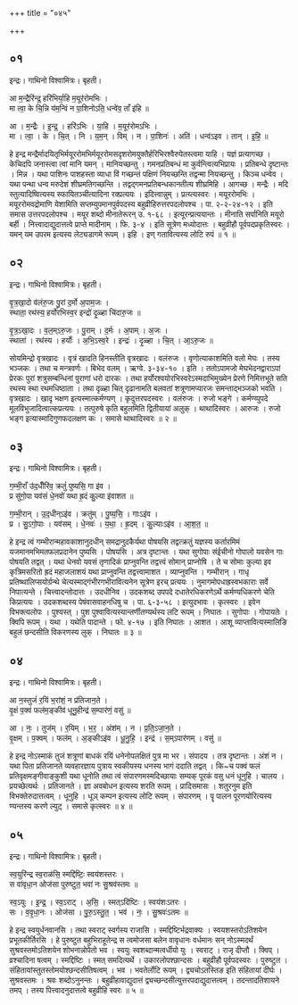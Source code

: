 +++
title = "०४५"

+++


## ०१
इन्द्रः। गाथिनो विश्वामित्रः। बृहती।

आ म॒न्द्रैरि॑न्द्र॒ हरि॑भिर्या॒हि म॒यूर॑रोमभिः ।  
मा त्वा॒ के चि॒न्नि य॑म॒न्विं न पा॒शिनोऽति॒ धन्वे॑व॒ ताँ इ॑हि ॥

आ । म॒न्द्रैः । इ॒न्द्र॒ । हरि॑ऽभिः । या॒हि । म॒यूर॑रोमऽभिः ।  
मा । त्वा॒ । के । चि॒त् । नि । य॒म॒न् । विम् । न । पा॒शिनः॑ । अति॑ । धन्व॑ऽइव । तान् । इ॒हि॒ ॥

हे इन्द्र मन्द्रैर्मादयितृभिर्मयूररोमभिर्मयूररोमसदृशरोमयुक्तैर्हरिभिरश्वैरुपेतस्त्वमा याहि । यज्ञं प्रत्यागच्छ । केचिदपि जनास्त्वा त्वां मानि यमन् । मानियच्छन्तु । गमनप्रतिबन्धं मा कुर्वन्त्वित्यभिप्रायः । प्रतिबन्धे दृष्टान्तः । मिन्न । यथा पाशिनः पाशहस्ता व्याधा विं गच्छन्तं पक्षिणं नियच्छन्ति तद्वन्मा नियच्छन्तु । किञ्च धन्वेव । यथा पन्था धन्व मरुदेशं शीघ्रमतिगच्छन्ति । तद्वद्गमनप्रतिबन्धकानतीत्य शीघ्रमिहि । आगच्छ । मन्द्रैः । मदि स्तुत्यादिष्वित्यस्य स्फायितञ्चीत्यादिना रक्प्रत्ययः । इदित्त्वान्नुम् । प्रत्य्त्यस्वरः । मयूररोमभिः । मयूररोमवद्रोमाणि येशामिति सप्तम्युपमानपुर्वपदस्य बहुव्रीहिरुत्तरपदलोपश्च । पा. २-२-२४-१२ । इति समास उत्तरपदलोपश्च । मयूर शब्दो मीनातेरूरन् उ. १-६८ । इत्यूरन्प्रत्ययान्तः । मीनाति सर्पानिति मयूरो बर्ही । नित्त्वादाद्युदात्तत्वे प्राप्ते मादीनाम् । फि. ३-४ । इति सूत्रेण मध्योदात्तः । बहुव्रीहौ पूर्वपदप्रकृतिस्वरः । यमन् यम उपरम इत्यस्य लेट्यडागमे रूपम् । इहि । इण् गतावित्यस्य लोटि रुपं ॥ १ ॥

## ०२
इन्द्रः। गाथिनो विश्वामित्रः। बृहती।

वृ॒त्र॒खा॒दो व॑लंरु॒जः पु॒रां द॒र्मो अ॒पाम॒जः ।  
स्थाता॒ रथ॑स्य॒ हर्यो॑रभिस्व॒र इन्द्रो॑ दृ॒ळ्हा चि॑दारु॒जः ॥

वृ॒त्र॒ऽखा॒दः । व॒ल॒म्ऽरु॒जः । पु॒राम् । द॒र्मः । अ॒पाम् । अ॒जः ।  
स्थाता॑ । रथ॑स्य । हर्योः॑ । अ॒भि॒ऽस्व॒रे । इन्द्रः॑ । दृ॒ळ्हा । चि॒त् । आ॒ऽरु॒जः ॥

सोयमिन्द्रो वृत्रखादः । वृत्रं खादति हिनस्तीति वृत्रखादः । वलंरुजः । वृणोत्याकाशमिति वलो मेघः । तस्य भञ्जकः । तथा च मन्त्रवर्णः । बिभेद वलम् । ऋग्वे. ३-३४-१० । इति । ततोऽपामजो मेघभेदनद्वाराऽपां प्रेरकः पुरां शत्रुसम्बन्धिनां पुराणां धरो दारकः । तथा हर्योरश्वयोरभिस्वरेऽस्मदाभिमुख्येन प्रेरणे निमित्तभूते सति रथस्य स्था रथमधिष्ठाता । तथा दृळ्हा चित् दृढानामति बलवतां शत्रूणामप्यारजः समन्ताद्भञ्जको भवति । वृत्रखादः । खादृ भक्षण इत्यस्मात्कर्मण्यण् । कृदुत्तरपदस्वरः । वलंरुजः । रुजो भङ्गे । कर्मण्य्पुपदे मूलविभुजादित्वात्कप्रत्ययः । तत्पुरुषे कृति बहुलमिति द्वितीयायां अलुक् । थाथादिस्वरः । आरुजः । रुजो भङ्ग इत्यास्मादिगुणफदलक्षण कः । समासे थाथादिस्वरः ॥ २ ॥

## ०३
इन्द्रः। गाथिनो विश्वामित्रः। बृहती।

ग॒म्भी॒राँ उ॑द॒धीँरि॑व॒ क्रतुं॑ पुष्यसि॒ गा इ॑व ।  
प्र सु॑गो॒पा यव॑सं धे॒नवो॑ यथा ह्र॒दं कु॒ल्या इ॑वाशत ॥

ग॒म्भी॒रान् । उ॒द॒धीन्ऽइ॑व । क्रतु॑म् । पु॒ष्य॒सि॒ । गाःऽइ॑व ।  
प्र । सु॒ऽगो॒पाः । यव॑सम् । धे॒नवः॑ । य॒था॒ । ह्र॒दम् । कु॒ल्याःऽइ॑व । आ॒श॒त॒ ॥

हे इन्द्र त्वं गम्भीरान्महावकाशानुदधीन् समद्रानुदकैर्यथा पोषयसि तद्वत्क्रतुं यज्ञस्य कर्तारमिमं यजमानमभिमतफलप्रदानेन पुष्यसि । पोषयसि । अत्र दृष्टान्तः । यथा सुगोपाः संईचीनो गोपालो यवसेन गाः पोषयति तद्वत् । यथा धेनवो यवसं तृणादिकं प्राप्नुवन्ति तद्वत्त्वं सोमान् प्राप्नोषि । ते च सोमाः कुल्या इव कृत्रिमसरितो ह्रदं महाजलाशयं यथा प्राप्नुवन्ति तद्वत्त्वामाशत । व्याप्नुवन्ति । गम्भीरान् । गाधृ प्रतिष्थालिप्सयोर्ग्रन्थे चेत्यस्माद्गंभीरगभीरावित्यनेन सूत्रेण इरच् प्रत्ययः । नुमागमोपधाह्रस्वभकाराः सर्वे निपात्यन्ते । चित्त्वादन्तोदात्तः । उदधीनिव । उदकशब्द उपपदे दधातेरधिकरणेऽर्थे कर्मण्यधिकरणे चेति किप्रत्ययः । उदकशब्दस्य पेषंवासवाहनधिषु च । पा. ६-३-५८ । इत्युदभावः । कृत्स्वरः । इवेन विभक्त्यलोपः । पुश्यस्त्  । पुश पुश्वावित्यस्यान्तर्णीतण्यर्थस्य लटि रूपम् । निघातः । सुगोपाः । गोपायतेः । क्विपि रूपम् । यथा । यथेति पादान्ते । फो. ४-१७ । इति निघातः । आशत । आशू व्याप्तावित्यस्मालिङि बहुलं छन्दसीति विकरणस्य लुक् । निघातः ॥ ३ ॥

## ०४
इन्द्रः। गाथिनो विश्वामित्रः। बृहती।

आ न॒स्तुजं॑ र॒यिं भ॒रांशं॒ न प्र॑तिजान॒ते ।  
वृ॒क्षं प॒क्वं फल॑म॒ङ्कीव॑ धूनु॒हीन्द्र॑ स॒म्पार॑णं॒ वसु॑ ॥

आ । नः॒ । तुज॑म् । र॒यिम् । भ॒र॒ । अंश॑म् । न । प्र॒ति॒ऽजा॒न॒ते ।  
वृ॒क्षम् । प॒क्वम् । फल॑म् । अ॒ङ्कीऽइ॑व । धू॒नु॒हि॒ । इन्द्र॑ । स॒म्ऽपार॑णम् । वसु॑ ॥

हे इन्द्र नोऽस्माकं तुजं शत्रूणां बाधकं रयिं धनेनोपलक्षितं पुत्र मा भर । संपादय । तत्र दृष्टान्तः । अंशं न । यथा पिता प्रतिजानते व्यवहारज्ञाय पुत्राय स्वकीयस्य धनस्य भागं ददाति तद्वत् । कि~च पक्वं फलं प्रतिवृक्षमङ्गीवाङ्कुशी यथा धूनोति तथा त्वं संपारणमस्मदिच्छायाः सम्यक् पूरकं वसु धनं धूनुहि । चालय । प्रयच्छेत्यर्थः । प्रतिजानते । ज्ञा अवबोधन इत्यस्य शरति रूपम् । प्रादिसमासः । शतुरनुम इति विभक्तेरुदात्तत्वम् । धूनुहि । धूञ् कम्पन इत्यस्य लोटि रूपम् । संपारणम् । पॄ पालन पूरणयोरित्यस्य ण्यन्तस्य करणे ल्युट् । समासे कृत्स्वरः ॥ ४ ॥

## ०५
इन्द्रः। गाथिनो विश्वामित्रः। बृहती।

स्व॒युरि॑न्द्र स्व॒राळ॑सि॒ स्मद्दि॑ष्टिः॒ स्वय॑शस्तरः ।  
स वा॑वृधा॒न ओज॑सा पुरुष्टुत॒ भवा॑ नः सु॒श्रव॑स्तमः ॥

स्व॒ऽयुः । इ॒न्द्र॒ । स्व॒ऽराट् । अ॒सि॒ । स्मत्ऽदि॑ष्टिः । स्वय॑शःऽतरः ।  
सः । व॒वृ॒धा॒नः । ओज॑सा । पु॒रु॒ऽस्तु॒त॒ । भव॑ । नः॒ । सु॒श्रवः॑ऽतमः ॥

हे इन्द्र स्वयुर्धनवानसि । तथा स्वराट् स्वर्गस्य राजासि । स्मद्दिष्टिर्भद्रवाक्यः । स्वयशस्तरो‍ऽतिशयेन प्रभूतकीर्तिरसि । हे पुरुष्टुत बहुभिराहूतेन्द्र स त्वमोजसा बलेन वावृधानः वर्धमानः सन् नोऽस्मदर्थं सुश्रवस्तमोऽतिशयेन शोभनान्नोपेतो भव । स्वयुः स्वशब्दान्मत्वर्धीयो युः । स्वराट् । राजृ दीप्तौ । क्विप् । व्रश्चादिना षत्वम् । स्मद्दिष्टिः । स्मत् समदित्यर्थे । उकारलोपश्छान्दसः । बहुव्रीहौ पूर्वपदस्वरः । पुरुष्टुत । संहितायांस्तुतस्तोमयोश्छन्दसीतिषत्वम् । भव । भवतेर्लोटि रूपम् । द्व्यचोऽतस्तिङ इति संहितायां दीर्घः । सुश्रवस्तमः । श्रवः शब्दोऽनुनन्तः । बहुव्रीहावाद्युदात्तं द्व्यच्छन्दसीत्युत्तरपदाद्युदात्तत्वम् । तदन्तादतिशायने तमप् । तस्य पित्त्वादनुदात्तत्वे बहुव्रीहि स्वरः ॥ ५ ॥